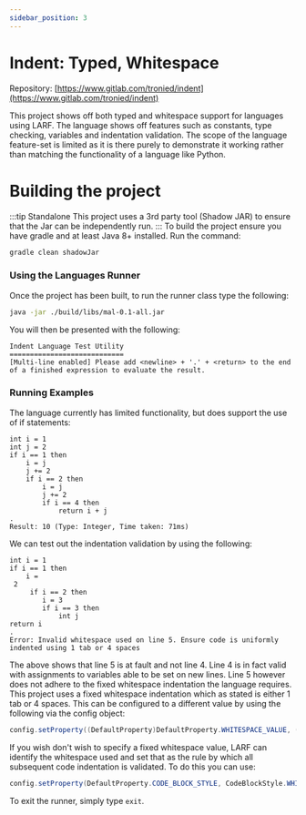 ```yaml
---
sidebar_position: 3
---
```

# Indent: Typed, Whitespace
Repository: [https://www.gitlab.com/tronied/indent](https://www.gitlab.com/tronied/indent)

This project shows off both typed and whitespace support for languages using LARF. The language shows off features
such as constants, type checking, variables and indentation validation. The scope of the language feature-set is
limited as it is there purely to demonstrate it working rather than matching the functionality of a language like Python.

# Building the project
:::tip Standalone
This project uses a 3rd party tool (Shadow JAR) to ensure that the Jar can be independently run.
:::
To build the project ensure you have gradle and at least Java 8+ installed. Run the command:
```bash
gradle clean shadowJar
```
### Using the Languages Runner
Once the project has been built, to run the runner class type the following:
```bash
java -jar ./build/libs/mal-0.1-all.jar
```
You will then be presented with the following:
```
Indent Language Test Utility
============================
[Multi-line enabled] Please add <newline> + '.' + <return> to the end of a finished expression to evaluate the result.

```
### Running Examples
The language currently has limited functionality, but does support the use of if statements:
```
int i = 1
int j = 2
if i == 1 then
    i = j
    j += 2
    if i == 2 then
        i = j
        j += 2
        if i == 4 then
            return i + j
.
Result: 10 (Type: Integer, Time taken: 71ms)
```
We can test out the indentation validation by using the following:
```
int i = 1
if i == 1 then
    i =
 2
     if i == 2 then
        i = 3
        if i == 3 then
            int j
return i
.
Error: Invalid whitespace used on line 5. Ensure code is uniformly indented using 1 tab or 4 spaces
```
The above shows that line 5 is at fault and not line 4. Line 4 is in fact valid with assignments to variables able to
be set on new lines. Line 5 however does not adhere to the fixed whitespace indentation the language requires. This 
project uses a fixed whitespace indentation which as stated is either 1 tab or 4 spaces. This can be configured to
a different value by using the following via the config object:
```java
config.setProperty((DefaultProperty)DefaultProperty.WHITESPACE_VALUE, (Object)"\t|    ");
```
If you wish don't wish to specify a fixed whitespace value, LARF can identify the whitespace used and set that as the 
rule by which all subsequent code indentation is validated. To do this you can use:
```java
config.setProperty(DefaultProperty.CODE_BLOCK_STYLE, CodeBlockStyle.WHITESPACE_IDENTIFY);
```
To exit the runner, simply type ``exit``.